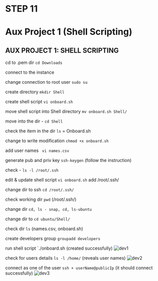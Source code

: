 # STEP 11 
# Aux Project 1 (Shell Scripting)

## AUX PROJECT 1: SHELL SCRIPTING

cd to .pem dir `cd Downloads`

connect to the instance

change connection to root user `sudo su`

create directory `mkdir Shell`

create shell script `vi onboard.sh`

move shell script into Shell directory `mv onboard.sh Shell/`

move into the dir - `cd Shell`

check the item in the dir `ls` = Onboard.sh

change to write modification `chmod +x onboard.sh`
 
add user names ` vi names.csv`
 
generate pub and priv key `ssh-keygen` (follow the instruction)

check - `ls -l /root/.ssh`
 
edit & update shell script `vi onboard.sh` add /root/.ssh/
 
change dir to ssh `cd /root/.ssh/`

check working dir `pwd` (/root/.ssh/)

change dir `cd, ls - snap, cd, ls-ubuntu`

change dir to `cd ubuntu/Shell/` 

check dir `ls` (names.csv, onboard.sh)

create developers group `groupadd developers`
 
run shell script `./onboard.sh (created successfully)
![dev1](https://user-images.githubusercontent.com/34573768/158427072-f325c900-632a-4bf1-912f-f3cfb5efbafe.png)
 
check for users details `ls -l /home/` (reveals user names)
![dev2](https://user-images.githubusercontent.com/34573768/158427174-b0328542-7737-4534-b7ed-f6949790a2f9.png)
 
connect as one of the user `ssh + userName@publicIp` (it should connect successfully)
![dev3](https://user-images.githubusercontent.com/34573768/158427336-41ee9aaf-8e44-4903-833c-c8d9f8bfebbb.png)
